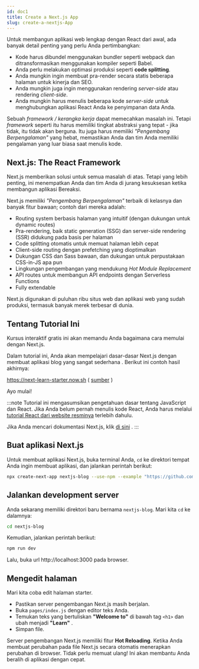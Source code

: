 ```yaml
---
id: doc1
title: Create a Next.js App
slug: create-a-nextjs-App
---
```


Untuk membangun aplikasi web lengkap dengan React dari awal, ada banyak detail penting yang perlu Anda pertimbangkan:

- Kode harus dibundel menggunakan bundler seperti webpack dan ditransformasikan menggunakan kompiler seperti Babel.
- Anda perlu melakukan optimasi produksi seperti **code splitting**.
- Anda mungkin ingin membuat pra-render secara statis beberapa halaman untuk kinerja dan SEO.
- Anda mungkin juga ingin menggunakan rendering _server-side_ atau rendering _client-side_.
- Anda mungkin harus menulis beberapa kode _server-side_ untuk menghubungkan aplikasi React Anda ke penyimpanan data Anda.

Sebuah _framework / kerangka kerja_ dapat memecahkan masalah ini. Tetapi _framework_ seperti itu harus memiliki tingkat abstraksi yang tepat - jika tidak, itu tidak akan berguna. Itu juga harus memiliki _"Pengembang Berpengalaman"_ yang hebat, memastikan Anda dan tim Anda memiliki pengalaman yang luar biasa saat menulis kode.

## Next.js: The React Framework

Next.js memberikan solusi untuk semua masalah di atas. Tetapi yang lebih penting, ini menempatkan Anda dan tim Anda di jurang kesuksesan ketika membangun aplikasi Bereaksi.

Next.js memiliki _"Pengembang Berpengalaman"_ terbaik di kelasnya dan banyak fitur bawaan; contoh dari mereka adalah:

- Routing system berbasis halaman yang intuitif (dengan dukungan untuk dynamic routes)
- Pra-rendering, baik static generation (SSG) dan server-side rendering (SSR) didukung pada basis per halaman
- Code splitting otomatis untuk memuat halaman lebih cepat
- Client-side routing dengan prefetching yang dioptimalkan
- Dukungan CSS dan Sass bawaan, dan dukungan untuk perpustakaan CSS-in-JS apa pun
- Lingkungan pengembangan yang mendukung _Hot Module Replacement_
- API routes untuk membangun API endpoints dengan Serverless Functions
- Fully extendable

Next.js digunakan di puluhan ribu situs web dan aplikasi web yang sudah produksi, termasuk banyak merek terbesar di dunia.

## Tentang Tutorial Ini

Kursus interaktif gratis ini akan memandu Anda bagaimana cara memulai dengan Next.js.

Dalam tutorial ini, Anda akan mempelajari dasar-dasar Next.js dengan membuat aplikasi blog yang sangat sederhana . Berikut ini contoh hasil akhirnya:

https://next-learn-starter.now.sh ( [sumber](https://github.com/vercel/next-learn-starter/tree/master/demo) )

Ayo mulai!

:::note
Tutorial ini mengasumsikan pengetahuan dasar tentang JavaScript dan React. Jika Anda belum pernah menulis kode React, Anda harus melalui [tutorial React dari website resminya](https://reactjs.org/tutorial/tutorial.html) terlebih dahulu.

Jika Anda mencari dokumentasi Next.js, klik [di sini](https://nextjs.org/docs/getting-started) .
:::

## Buat aplikasi Next.js

Untuk membuat aplikasi Next.js, buka terminal Anda, `cd` ke direktori tempat Anda ingin membuat aplikasi, dan jalankan perintah berikut:

```bash
npx create-next-app nextjs-blog --use-npm --example "https://github.com/vercel/next-learn-starter/tree/master/learn-starter"
```

## Jalankan development server

Anda sekarang memiliki direktori baru bernama `nextjs-blog`. Mari kita `cd` ke dalamnya:

```bash
cd nextjs-blog
```

Kemudian, jalankan perintah berikut:

```bash
npm run dev
```

Lalu, buka url http://localhost:3000 pada browser.

## Mengedit halaman

Mari kita coba edit halaman starter.

- Pastikan server pengembangan Next.js masih berjalan.
- Buka `pages/index.js` dengan editor teks Anda.
- Temukan teks yang bertuliskan **"Welcome to"** di bawah tag `<h1>` dan ubah menjadi **"Learn"** .
- Simpan file.

Server pengembangan Next.js memiliki fitur **Hot Reloading**. Ketika Anda membuat perubahan pada file Next.js secara otomatis menerapkan perubahan di browser. Tidak perlu memuat ulang! Ini akan membantu Anda beralih di aplikasi dengan cepat.
